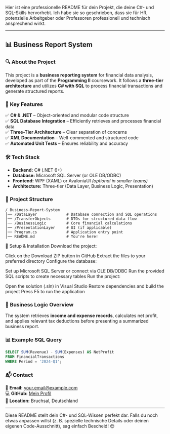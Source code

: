 Hier ist eine professionelle README für dein Projekt, die deine C#- und SQL-Skills hervorhebt. Ich habe sie so geschrieben, dass sie für HR, potenzielle Arbeitgeber oder Professoren professionell und technisch ansprechend wirkt.  

---  

## **📊 Business Report System**  

### **🔍 About the Project**  
This project is a **business reporting system** for financial data analysis, developed as part of the **Programming II** coursework. It follows a **three-tier architecture** and utilizes **C# with SQL** to process financial transactions and generate structured reports.  

### **🚀 Key Features**  
✅ **C# & .NET** – Object-oriented and modular code structure  
✅ **SQL Database Integration** – Efficiently retrieves and processes financial data  
✅ **Three-Tier Architecture** – Clear separation of concerns  
✅ **XML Documentation** – Well-commented and structured code  
✅ **Automated Unit Tests** – Ensures reliability and accuracy  

### **🛠 Tech Stack**  
- **Backend:** C# (.NET 6+)  
- **Database:** Microsoft SQL Server (or OLE DB/ODBC)  
- **Frontend:** WPF (XAML) or AvaloniaUI *(optional in smaller teams)*  
- **Architecture:** Three-tier (Data Layer, Business Logic, Presentation)  

### **📂 Project Structure**  
```
/ Business-Report-System
│── /DataLayer             # Database connection and SQL operations
│── /TransferObjects       # DTOs for structured data flow
│── /BusinessLogic         # Core financial calculations
│── /PresentationLayer     # UI (if applicable)
│── Program.cs             # Application entry point
│── README.md              # You're here!
```

📌 Setup & Installation
Download the project:

Click on the Download ZIP button in GitHub
Extract the files to your preferred directory
Configure the database:

Set up Microsoft SQL Server or connect via OLE DB/ODBC
Run the provided SQL scripts to create necessary tables
Run the project:

Open the solution (.sln) in Visual Studio
Restore dependencies and build the project
Press F5 to run the application

### **📝 Business Logic Overview**  
The system retrieves **income and expense records**, calculates net profit, and applies relevant tax deductions before presenting a summarized business report.  

### **📊 Example SQL Query**  
```sql
SELECT SUM(Revenue) - SUM(Expenses) AS NetProfit
FROM FinancialTransactions
WHERE Period = '2024-Q1';
```

### **📬 Contact**  
💌 **Email:** your.email@example.com  
💻 **GitHub:** [Mein Profil](https://github.com/eliemengi)  
📍 **Location:** Bruchsal, Deutschland  

---

Diese README stellt dein C#- und SQL-Wissen perfekt dar. Falls du noch etwas anpassen willst (z. B. spezielle technische Details oder deinen eigenen Code-Ausschnitt), sag einfach Bescheid! 😊
